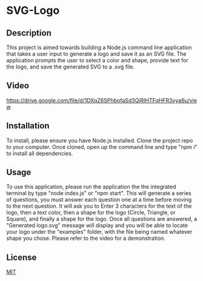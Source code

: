 # SVG-Logo

## Description 
This project is aimed towards building a Node.js command line application that takes a user input to generate a logo and save it as an SVG file. The application prompts the user to select a color and shape, provide text for the logo, and save the generated SVG to a .svg file. 

## Video
https://drive.google.com/file/d/1DXqZ6SPhbofaSd3QjRIHTFqHFR3vya6u/view

## Installation
To install, please ensure you have Node.js installed. Clone the project repo to your computer. Once cloned, open up the command line and type "npm i" to install all dependencies. 

## Usage
To use this application, please run the application the the integrated terminal by type "node index.js" or "npm start". This will generate a series of questions, you must answer each question one at a time before moving to the next question. It will ask you to Enter 3 characters for the text of the logo, then a text color, then a shape for the logo (Circle, Triangle, or Square), and finally a shape for the logo. Once all questions are answered, a "Generated logo.svg" message will display and you will be able to locate your logo under the "examples" folder, with the file being named whatever shape you chose. Please refer to the video for a demonstration. 

## License
[MIT](https://choosealicense.com/licenses/mit/)